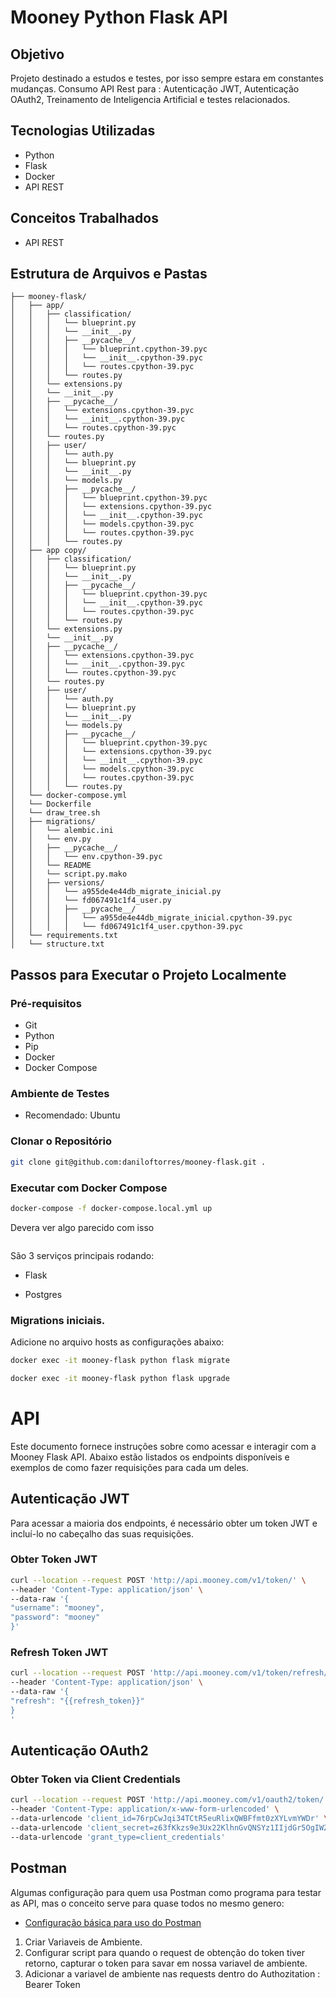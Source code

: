 # Mooney Python Flask API

## Objetivo

Projeto destinado a estudos e testes, por isso sempre estara em constantes mudanças.
Consumo API Rest para :
    Autenticação JWT,
    Autenticação OAuth2,
    Treinamento de Inteligencia Artificial e testes relacionados.

## Tecnologias Utilizadas

- Python
- Flask
- Docker
- API REST

## Conceitos Trabalhados

- API REST

## Estrutura de Arquivos e Pastas

```
├── mooney-flask/
│   ├── app/
│   │   ├── classification/
│   │   │   └── blueprint.py
│   │   │   └── __init__.py
│   │   │   ├── __pycache__/
│   │   │   │   └── blueprint.cpython-39.pyc
│   │   │   │   └── __init__.cpython-39.pyc
│   │   │   │   └── routes.cpython-39.pyc
│   │   │   └── routes.py
│   │   └── extensions.py
│   │   └── __init__.py
│   │   ├── __pycache__/
│   │   │   └── extensions.cpython-39.pyc
│   │   │   └── __init__.cpython-39.pyc
│   │   │   └── routes.cpython-39.pyc
│   │   └── routes.py
│   │   ├── user/
│   │   │   └── auth.py
│   │   │   └── blueprint.py
│   │   │   └── __init__.py
│   │   │   └── models.py
│   │   │   ├── __pycache__/
│   │   │   │   └── blueprint.cpython-39.pyc
│   │   │   │   └── extensions.cpython-39.pyc
│   │   │   │   └── __init__.cpython-39.pyc
│   │   │   │   └── models.cpython-39.pyc
│   │   │   │   └── routes.cpython-39.pyc
│   │   │   └── routes.py
│   ├── app copy/
│   │   ├── classification/
│   │   │   └── blueprint.py
│   │   │   └── __init__.py
│   │   │   ├── __pycache__/
│   │   │   │   └── blueprint.cpython-39.pyc
│   │   │   │   └── __init__.cpython-39.pyc
│   │   │   │   └── routes.cpython-39.pyc
│   │   │   └── routes.py
│   │   └── extensions.py
│   │   └── __init__.py
│   │   ├── __pycache__/
│   │   │   └── extensions.cpython-39.pyc
│   │   │   └── __init__.cpython-39.pyc
│   │   │   └── routes.cpython-39.pyc
│   │   └── routes.py
│   │   ├── user/
│   │   │   └── auth.py
│   │   │   └── blueprint.py
│   │   │   └── __init__.py
│   │   │   └── models.py
│   │   │   ├── __pycache__/
│   │   │   │   └── blueprint.cpython-39.pyc
│   │   │   │   └── extensions.cpython-39.pyc
│   │   │   │   └── __init__.cpython-39.pyc
│   │   │   │   └── models.cpython-39.pyc
│   │   │   │   └── routes.cpython-39.pyc
│   │   │   └── routes.py
│   └── docker-compose.yml
│   └── Dockerfile
│   └── draw_tree.sh
│   ├── migrations/
│   │   └── alembic.ini
│   │   └── env.py
│   │   ├── __pycache__/
│   │   │   └── env.cpython-39.pyc
│   │   └── README
│   │   └── script.py.mako
│   │   ├── versions/
│   │   │   └── a955de4e44db_migrate_inicial.py
│   │   │   └── fd067491c1f4_user.py
│   │   │   ├── __pycache__/
│   │   │   │   └── a955de4e44db_migrate_inicial.cpython-39.pyc
│   │   │   │   └── fd067491c1f4_user.cpython-39.pyc
│   └── requirements.txt
│   └── structure.txt

```

## Passos para Executar o Projeto Localmente

### Pré-requisitos

- Git
- Python
- Pip
- Docker
- Docker Compose

### Ambiente de Testes

- Recomendado: Ubuntu

### Clonar o Repositório

```bash
git clone git@github.com:daniloftorres/mooney-flask.git .
```

### Executar com Docker Compose

```bash
docker-compose -f docker-compose.local.yml up
```

Devera ver algo parecido com isso

```bash

```

São 3 serviços principais rodando:

- Flask

- Postgres

### Migrations iniciais.

Adicione no arquivo hosts as configurações abaixo:

```bash
docker exec -it mooney-flask python flask migrate
```

```bash
docker exec -it mooney-flask python flask upgrade
```

# API

Este documento fornece instruções sobre como acessar e interagir com a Mooney Flask API. Abaixo estão listados os endpoints disponíveis e exemplos de como fazer requisições para cada um deles.

## Autenticação JWT

Para acessar a maioria dos endpoints, é necessário obter um token JWT e incluí-lo no cabeçalho das suas requisições.

### Obter Token JWT

```bash
curl --location --request POST 'http://api.mooney.com/v1/token/' \
--header 'Content-Type: application/json' \
--data-raw '{
"username": "mooney",
"password": "mooney"
}'
```

### Refresh Token JWT

```bash
curl --location --request POST 'http://api.mooney.com/v1/token/refresh/' \
--header 'Content-Type: application/json' \
--data-raw '{
"refresh": "{{refresh_token}}"
}
'
```

## Autenticação OAuth2

### Obter Token via Client Credentials

```bash
curl --location --request POST 'http://api.mooney.com/v1/oauth2/token/' \
--header 'Content-Type: application/x-www-form-urlencoded' \
--data-urlencode 'client_id=76rpCwJqi34TCtR5euRlixQWBFfmt0zXYLvmYWDr' \
--data-urlencode 'client_secret=z63fKkzs9e3Ux22KlhnGvQNSYz1IIjdGr5OgIW228ZAmmebJckKyJPOzix4PfygE1VYrvf68KrT5BgqPyhPWolytvrcrSzXomXqgHA8u6xhILjwdqVHirPdMqVQESUCT' \
--data-urlencode 'grant_type=client_credentials'
```
## Postman

Algumas configuração para quem usa Postman como programa para testar as API, mas o conceito serve para quase todos no mesmo genero:

- [Configuração básica para uso do Postman](documentation/postman/var-enviroment.md)

1. Criar Variaveis de Ambiente.
2. Configurar script para quando o request de obtenção do token tiver retorno, capturar o token para savar em nossa variavel de ambiente.
3. Adicionar a variavel de ambiente nas requests dentro do Authozitation : Bearer Token